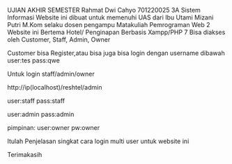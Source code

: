 UJIAN AKHIR SEMESTER
Rahmat Dwi Cahyo 
701220025
3A Sistem Informasi
Website ini dibuat untuk memenuhi UAS dari Ibu Utami Mizani Putri M.Kom selaku dosen pengampu Matakuliah Pemrograman Web 2
Website ini Bertema Hotel/ Penginapan Berbasis Xampp/PHP 7
Bisa diakses oleh Customer, Staff, Admin, Owner

Customer bisa Register,atau bisa juga bisa login dengan username dibawah
user:tes
pass:qwe

Untuk login staff/admin/owner

http://ip(localhost)/reshtel/admin

user:staff
pass:staff

user:admin
pass:admin

pimpinan:
user:owner
pw:owner

Itulah Penjelasan singkat cara login multi user untuk website ini

Terimakasih
